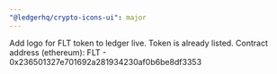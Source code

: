 ```yaml
---
"@ledgerhq/crypto-icons-ui": major
---
```


Add logo for FLT token to ledger live. Token is already listed.
Contract address (ethereum):
FLT - 0x236501327e701692a281934230af0b6be8df3353
